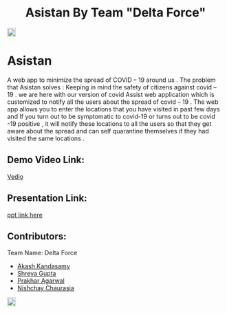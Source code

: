 <h1 align="center">Asistan By Team "Delta Force"</h1>
<p align="center">
</p>

<a href="https://hack36.com"> <img src="http://bit.ly/BuiltAtHack36" height=20px> </a>

# Asistan
A  web app to minimize the spread of COVID – 19 around us . 
 The problem that Asistan solves :
Keeping in mind the safety of citizens against covid – 19 . we are here with our version of covid Assist web application which is customized to notify all the users about the spread of covid – 19 . 
The web app allows you to enter the locations that you have visited in past few days and If you turn out to be symptomatic to covid-19 or turns out to be covid -19 positive , it  will notify these locations to all the users so that they get aware about the spread and can self quarantine themselves if they had visited the same locations .

## Demo Video Link:
  <a href="https://www.youtube.com/watch?v=DAADUhJJbCU">Vedio</a>
  
## Presentation Link:
  <a href="https://docs.google.com/presentation/d/1EXRWtmZPZkoawLdeBqPW0oojuBdbXlQd/edit?usp=drive_web&ouid=105478823333836215641&rtpof=true"> ppt link here </a>


## Contributors:

Team Name: Delta Force

* [Akash Kandasamy](https://github.com/akash-kd)
* [Shreya Gupta](https://github.com/shreya119)
* [Prakhar Agarwal](https://github.com/prackode)
* [Nishchay Chaurasia](https://github.com/got5PH1NE)

<a href="https://hack36.com"> <img src="http://bit.ly/BuiltAtHack36" height=20px> </a>
